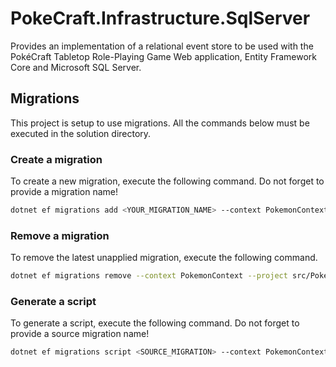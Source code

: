 ﻿# PokeCraft.Infrastructure.SqlServer

Provides an implementation of a relational event store to be used with the PokéCraft Tabletop Role-Playing Game Web application, Entity Framework Core and Microsoft SQL Server.

## Migrations

This project is setup to use migrations. All the commands below must be executed in the solution directory.

### Create a migration

To create a new migration, execute the following command. Do not forget to provide a migration name!

```sh
dotnet ef migrations add <YOUR_MIGRATION_NAME> --context PokemonContext --project src/PokeCraft.Infrastructure.SqlServer --startup-project src/PokeCraft
```

### Remove a migration

To remove the latest unapplied migration, execute the following command.

```sh
dotnet ef migrations remove --context PokemonContext --project src/PokeCraft.Infrastructure.SqlServer --startup-project src/PokeCraft
```

### Generate a script

To generate a script, execute the following command. Do not forget to provide a source migration name!

```sh
dotnet ef migrations script <SOURCE_MIGRATION> --context PokemonContext --project src/PokeCraft.Infrastructure.SqlServer --startup-project src/PokeCraft
```